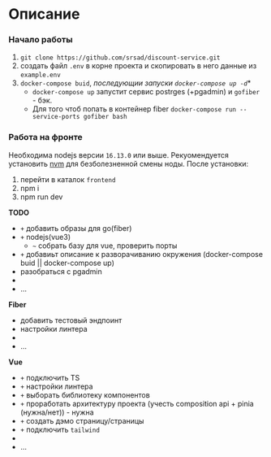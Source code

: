 # Описание

### Начало работы
  1. `git clone https://github.com/srsad/discount-service.git`
  2. создать файл `.env` в корне проекта и скопировать в него данные из `example.env`
  3. `docker-compose buid`, *последующии запуски `docker-compose up -d`**
      - `docker-compose up` запустит сервис postrges (+pgadmin) и `gofiber` - бэк.
      - Для того чтоб попать в контейнер fiber `docker-compose run --service-ports gofiber bash`

### Работа на фронте
  Необходима nodejs версии `16.13.0` или выше. Рекуомендуется установить [nvm](https://github.com/coreybutler/nvm-windows) для безболезненной смены ноды.
  После установки: 
  1. перейти в каталок `frontend`
  2. npm i
  3. npm run dev


**TODO**
  - `+` добавить образы для go(fiber)
  - `+` nodejs(vue3)
      - `~` собрать базу для vue, проверить порты
  - `+` добавиьт описание к разворачиванию окружения (docker-compose buid || docker-compose up)
  - разобраться с pgadmin
  - 
  - ...

**Fiber**
  - добавить тестовый эндпоинт
  - настройки линтера
  - 
  - ...

**Vue**
  - `+` подключить TS
  - `+` настройки линтера
  - `+` выборать библиотеку компонентов
  - `+` проработать архитектуру проекта (учесть composition api + pinia (нужна/нет)) - нужна
  - `+` создать дэмо страницу/страницы
  - `+` подключить `tailwind`
  - 
  - ...
